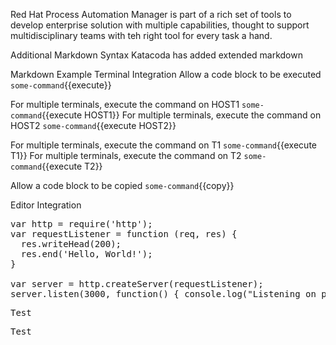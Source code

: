 Red Hat Process Automation Manager is part of a rich set of tools to develop enterprise solution with multiple capabilities, thought to support multidisciplinary teams with teh right tool for every task a hand.

Additional Markdown Syntax
Katacoda has added extended markdown

Markdown Example
Terminal Integration
Allow a code block to be executed `some-command`{{execute}}

For multiple terminals, execute the command on HOST1 `some-command`{{execute HOST1}}
For multiple terminals, execute the command on HOST2 `some-command`{{execute HOST2}}

For multiple terminals, execute the command on T1 `some-command`{{execute T1}}
For multiple terminals, execute the command on T2 `some-command`{{execute T2}}

Allow a code block to be copied `some-command`{{copy}}

Editor Integration

<pre class="file" data-filename="app.js" data-target="replace">var http = require('http');
var requestListener = function (req, res) {
  res.writeHead(200);
  res.end('Hello, World!');
}

var server = http.createServer(requestListener);
server.listen(3000, function() { console.log("Listening on port 3000")});
</pre>


<pre class="file" data-target="clipboard">Test</pre>


<pre class="file" data-target="regex???">Test</pre>
